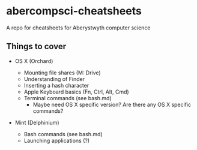 abercompsci-cheatsheets
=======================

A repo for cheatsheets for Aberystwyth computer science


Things to cover
----------------

* OS X (Orchard)
	- Mounting file shares (M: Drive)
	- Understanding of Finder
	- Inserting a hash character
	- Apple Keyboard basics (Fn, Ctrl, Alt, Cmd)
	- Terminal commands (see bash.md)
		 * Maybe need OS X specific version? Are there any OS X specific commands?

* Mint (Delphinium)
	- Bash commands (see bash.md)
	- Launching applications (?)